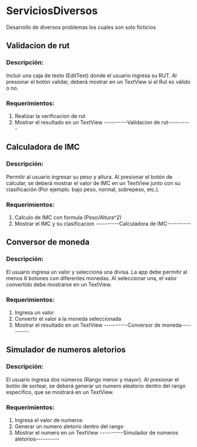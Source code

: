 # ServiciosDiversos
Desarrollo de diversos problemas los cuales son solo ficticios

## Validacion de rut
### Descripción:
Incluir una caja de texto (EditText) donde el usuario ingresa su RUT. Al presionar el botón validar, deberá mostrar en un TextView si el Rut es válido o no.

### Requerimientos:
  1. Realizar la verificacion de rut
  2. Mostrar el resultado en un TextView
----------Validacion de rut----------

## Calculadora de IMC
### Descripción: 
Permitir al usuario ingresar su peso y altura. Al presionar el botón de calcular, se deberá mostrar el valor de IMC en un TextView junto con su clasificación (Por ejemplo. bajo peso, normal, sobrepeso, etc.).

### Requerimientos:
1. Calculo de IMC con formula (Peso/Altura^2)
2. Mostrar el IMC y su clasificacion
----------Calculadora de IMC----------

## Conversor de moneda
### Descripción: 
El usuario ingresa un valor y selecciona una divisa. La app debe permitir al menos 6 botones con diferentes monedas. Al seleccionar una, el valor convertido debe mostrarse en un TextView.

### Requerimientos:
1. Ingresa un valor
2. Convertir el valor a la moneda seleccionada
3. Mostrar el resultado en un TextView
----------Conversor de moneda----------

## Simulador de numeros aletorios
### Descripción: 
El usuario ingresa dos números (Rango menor y mayor). Al presionar el botón de sortear, se deberá generar un numero aleatorio dentro del rango especifico, que se mostrará en un TextView.

### Requerimientos:
1. Ingresa el valor de numeros
2. Generar un numero aletorio dentro del rango
3. Mostrar el numero en un TextView
----------Simulador de numeros aletorios----------
